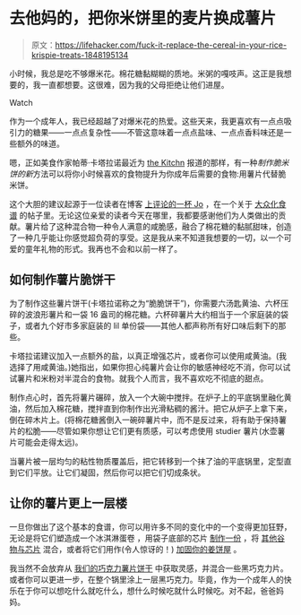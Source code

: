 # 去他妈的，把你米饼里的麦片换成薯片

> 原文：<https://lifehacker.com/fuck-it-replace-the-cereal-in-your-rice-krispie-treats-1848195134>

小时候，我总是吃不够爆米花。棉花糖黏糊糊的质地。米粥的嘎吱声。这正是我想要的，我一直都想要。这很难，因为我的父母拒绝让他们进屋。

Watch

作为一个成年人，我已经超越了对爆米花的热爱。这些天来，我更喜欢有一点点吸引力的糖果——一点点复杂性——不管这意味着一点点盐味、一点点香料味还是一些额外的味道。

嗯，正如美食作家帕蒂·卡塔拉诺最近为 [the Kitchn](https://www.thekitchn.com/ruffle-krispies-review-23229879?) 报道的那样，有一种*制作脆米饼的新*方法可以将你小时候喜欢的食物提升为你成年后需要的食物:用薯片代替脆米饼。

这个大胆的建议起源于一位读者在博客 [上评论的一杯 Jo](https://cupofjo.com/) ，在一个关于 [大众化食谱](https://cupofjo.com/2021/10/crowdpleasing-recipes/) 的帖子里。无论这位亲爱的读者今天在哪里，我都要感谢他们为人类做出的贡献。薯片给了这种混合物一种令人满意的咸脆感，融合了棉花糖的黏腻甜味，创造了一种几乎能让你感觉超负荷的享受。这是我从来不知道我想要的一切，以一个可爱的童年礼物的形式。我再也不会和以前一样了。

## 如何制作薯片脆饼干

为了制作这些薯片饼干(卡塔拉诺称之为“脆脆饼干”)，你需要六汤匙黄油、六杯压碎的波浪形薯片和一袋 16 盎司的棉花糖。六杯碎薯片大约相当于一个家庭装的袋子，或者九个好市多家庭装的 lil 单份袋——其他人都声称所有好口味后剩下的那些。

卡塔拉诺建议加入一点额外的盐，以真正增强芯片，或者你可以使用咸黄油。(我选择了用咸黄油。)她指出，如果你担心纯薯片会让你的敏感神经吃不消，你可以试试薯片和米粉对半混合的食物。就我个人而言，我不喜欢吃不彻底的甜点。

制作点心时，首先将薯片碾碎，放入一个大碗中搅拌。在炉子上的平底锅里融化黄油，然后加入棉花糖，搅拌直到你制作出光滑粘稠的酱汁。把它从炉子上拿下来，倒在碎木片上。(将棉花糖酱倒入一碗碎薯片中，而不是反过来，将有助于保持薯片的松脆——尽管如果你想让它们更有质感，可以考虑使用 studier 薯片(水壶薯片可能会走得太远)。

当薯片被一层均匀的粘性物质覆盖后，把它转移到一个抹了油的平底锅里，定型直到它们平放。让它们凝固，然后你可以把它们切成条状。

## 让你的薯片更上一层楼

一旦你做出了这个基本的食谱，你可以用许多不同的变化中的一个变得更加狂野，无论是将它们塑造成一个冰淇淋蛋卷 ，用袋子底部的芯片 [制作一份](https://lifehacker.com/use-the-last-cup-of-cereal-to-make-a-single-rice-krispi-1783755675) ，将 [其他谷物与芯片](https://lifehacker.com/beyond-rice-krispies-six-cereals-that-make-excellent-m-1793228086) 混合，或者将它们用作(令人惊讶的！) [加固你的姜饼屋](https://lifehacker.com/build-your-gingerbread-house-using-marshmallow-treats-f-1821397762) 。

我当然不会放弃从 [我们的巧克力薯片饼干](https://lifehacker.com/add-potato-chips-to-your-next-batch-of-cookie-dough-1847901658) 中获取灵感，并混合一些黑巧克力片。或者你可以更进一步，在整个锅里涂上一层黑巧克力。毕竟，作为一个成年人的快乐在于你可以想吃什么就吃什么，想什么时候吃就什么时候吃。对不起，爸爸妈妈。